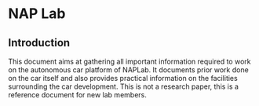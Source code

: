 # NAP Lab

## Introduction

This document aims at gathering all important information required to work on the autonomous car platform of NAPLab. It documents prior work done on the car itself and also provides practical information on the facilities surrounding the car development. This is not a research paper, this is a reference document for new lab members.



